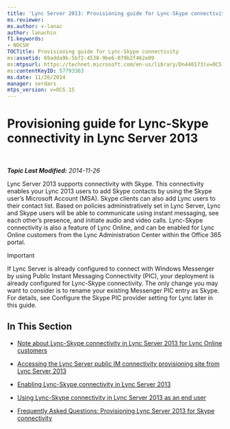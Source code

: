 ```yaml
---
title: 'Lync Server 2013: Provisioning guide for Lync-Skype connectivity'
ms.reviewer: 
ms.author: v-lanac
author: lanachin
f1.keywords:
- NOCSH
TOCTitle: Provisioning guide for Lync-Skype connectivity
ms:assetid: 69adda9b-5b72-4538-9be6-079b2f462e09
ms:mtpsurl: https://technet.microsoft.com/en-us/library/Dn440173(v=OCS.15)
ms:contentKeyID: 57793363
ms.date: 11/26/2014
manager: serdars
mtps_version: v=OCS.15
---
```


<div data-xmlns="http://www.w3.org/1999/xhtml">

<div class="topic" data-xmlns="http://www.w3.org/1999/xhtml" data-msxsl="urn:schemas-microsoft-com:xslt" data-cs="http://msdn.microsoft.com/">

<div data-asp="http://msdn2.microsoft.com/asp">

# Provisioning guide for Lync-Skype connectivity in Lync Server 2013

</div>

<div id="mainSection">

<div id="mainBody">

<span> </span>

_**Topic Last Modified:** 2014-11-26_

Lync Server 2013 supports connectivity with Skype. This connectivity enables your Lync 2013 users to add Skype contacts by using the Skype user’s Microsoft Account (MSA). Skype clients can also add Lync users to their contact list. Based on policies administratively set in Lync Server, Lync and Skype users will be able to communicate using instant messaging, see each other’s presence, and initiate audio and video calls. Lync-Skype connectivity is also a feature of Lync Online, and can be enabled for Lync Online customers from the Lync Administration Center within the Office 365 portal.

<div>

> [!IMPORTANT]  
> If Lync Server is already configured to connect with Windows Messenger by using Public Instant Messaging Connectivity (PIC), your deployment is already configured for Lync-Skype connectivity. The only change you may want to consider is to rename your existing Messenger PIC entry as Skype. For details, see Configure the Skype PIC provider setting for Lync later in this guide.

</div>

<div>

## In This Section

  - [Note about Lync-Skype connectivity in Lync Server 2013 for Lync Online customers](lync-server-2013-note-about-lync-skype-connectivity-for-lync-on.md)

  - [Accessing the Lync Server public IM connectivity provisioning site from Lync Server 2013](lync-server-2013-accessing-the-lync-server-public-im-connectivity-provisioning-site.md)

  - [Enabling Lync-Skype connectivity in Lync Server 2013](lync-server-2013-enabling-lync-skype-connectivity.md)

  - [Using Lync-Skype connectivity in Lync Server 2013 as an end user](lync-server-2013-using-lync-skype-connectivity-as-an-end-user.md)

  - [Frequently Asked Questions: Provisioning Lync Server 2013 for Skype connectivity](lync-server-2013-frequently-asked-questions-provisioning-lync-server-for-skype-connectivity.md)

</div>

</div>

<span> </span>

</div>

</div>

</div>

